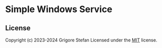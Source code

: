 # Simple Windows Service

## License

Copyright (c) 2023-2024 Grigore Stefan
Licensed under the [MIT](LICENSE) license.
